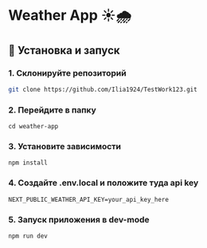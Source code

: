 # Weather App ☀️🌧️

## 🚀 Установка и запуск

### 1. Склонируйте репозиторий
```sh
git clone https://github.com/Ilia1924/TestWork123.git
```
### 2. Перейдите в папку
```
cd weather-app
```
### 3. Установите зависимости
```
npm install
```
### 4. Создайте .env.local и положите туда api key
```
NEXT_PUBLIC_WEATHER_API_KEY=your_api_key_here
```
### 5. Запуск приложения в dev-mode
```
npm run dev
```
